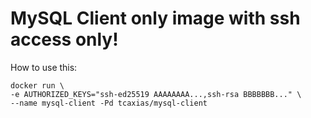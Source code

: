 # MySQL Client only image with ssh access only!

How to use this:

    docker run \
    -e AUTHORIZED_KEYS="ssh-ed25519 AAAAAAAA...,ssh-rsa BBBBBBB..." \
    --name mysql-client -Pd tcaxias/mysql-client
